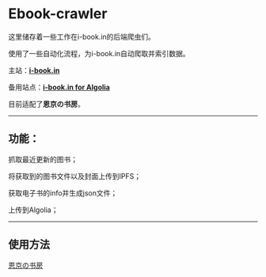 # Ebook-crawler

这里储存着一些工作在i-book.in的后端爬虫们。

使用了一些自动化流程，为i-book.in自动爬取并索引数据。

主站：[**i-book.in**](https://i-book.in)

备用站点：[**i-book.in for Algolia**](https://www.algolia.com/realtime-search-demo/i-book-in)

目前适配了**恩京の书房**。

-----

## 功能：

抓取最近更新的图书；

将获取到的图书文件以及封面上传到IPFS；

获取电子书的info并生成json文件；

上传到Algolia；

-----

## 使用方法

[恩京の书房](https://github.com/SaltyLeo/Ebook-crawler/tree/master/enjing)
